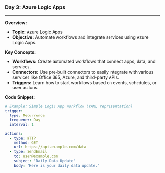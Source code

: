 ### Day 3: Azure Logic Apps
---
**Overview:**
- **Topic:** Azure Logic Apps
- **Objective:** Automate workflows and integrate services using Azure Logic Apps.

**Key Concepts:**
- **Workflows:** Create automated workflows that connect apps, data, and services.
- **Connectors:** Use pre-built connectors to easily integrate with various services like Office 365, Azure, and third-party APIs.
- **Triggers:** Learn how to start workflows based on events, schedules, or user actions.

**Code Snippet:**
```yaml
# Example: Simple Logic App Workflow (YAML representation)
trigger:
  type: Recurrence
  frequency: Day
  interval: 1

actions:
  - type: HTTP
    method: GET
    url: https://api.example.com/data
  - type: SendEmail
    to: user@example.com
    subject: "Daily Data Update"
    body: "Here is your daily data update."
```